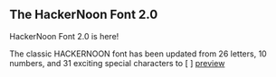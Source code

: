 ## The HackerNoon Font 2.0

HackerNoon Font 2.0 is here! 

The classic HACKERNOON font has been updated from 26 letters, 10 numbers, and 31 exciting special characters to [ ]
[preview](https://imgur.com/gallery/AL5JtoV)
